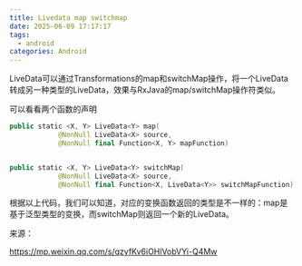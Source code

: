 ```yaml
---
title: Livedata map switchmap
date: 2025-06-09 17:17:17
tags:
  - android
categories: Android
---
```

LiveData可以通过Transformations的map和switchMap操作，将一个LiveData转成另一种类型的LiveData，效果与RxJava的map/switchMap操作符类似。 

可以看看两个函数的声明

```kotlin
public static <X, Y> LiveData<Y> map(
            @NonNull LiveData<X> source,
            @NonNull final Function<X, Y> mapFunction)


public static <X, Y> LiveData<Y> switchMap(
            @NonNull LiveData<X> source,
            @NonNull final Function<X, LiveData<Y>> switchMapFunction)
```

根据以上代码，我们可以知道，对应的变换函数返回的类型是不一样的：map是基于泛型类型的变换，而switchMap则返回一个新的LiveData。

来源：

https://mp.weixin.qq.com/s/qzyfKv6iOHlVobVYi-Q4Mw